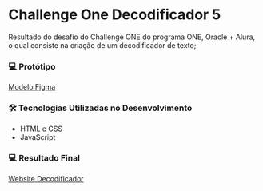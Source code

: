 # Challenge One Decodificador 5
Resultado do desafio do Challenge ONE do programa ONE, Oracle + Alura, o qual consiste na criação de um decodificador de texto;

### :computer: Protótipo
[Modelo Figma](https://www.figma.com/file/tvFEYhVfZTjdJ5P24RGV21/Alura-Challenge---Desafio-1---L%C3%B3gica?node-id=16%3A802)

### :hammer_and_wrench: Tecnologias Utilizadas no Desenvolvimento
- HTML e CSS
- JavaScript 

### :computer: Resultado Final  
[Website Decodificador](https://becaalvarez.github.io/challengeonedecodificador5/)
